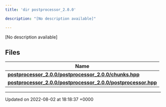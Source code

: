 ```yaml
---
title: 'dir postprocessor_2.0.0'

description: "[No description available]"

---
```







[No description available]

## Files

| Name           |
| -------------- |
| **[postprocessor_2.0.0/postprocessor_2.0.0/chunks.hpp](/documentation/code/colliderbit_development/files/postprocessor__2_80_80_2chunks_8hpp/#file-postprocessor-2.0.0/chunks.hpp)**  |
| **[postprocessor_2.0.0/postprocessor_2.0.0/postprocessor.hpp](/documentation/code/colliderbit_development/files/postprocessor__2_80_80_2postprocessor_8hpp/#file-postprocessor-2.0.0/postprocessor.hpp)**  |






-------------------------------

Updated on 2022-08-02 at 18:18:37 +0000
